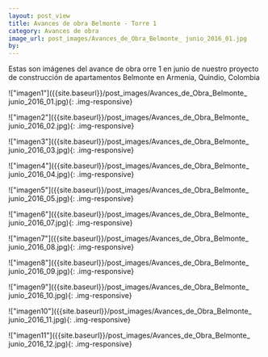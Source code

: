 ```yaml
---
layout: post_view
title: Avances de obra Belmonte - Torre 1
category: Avances de obra
image_url: post_images/Avances_de_Obra_Belmonte_ junio_2016_01.jpg
by:
---
```


Estas son imágenes del avance de obra orre 1 en junio de nuestro proyecto de construcción de apartamentos Belmonte en Armenia, Quindio, Colombia


!["imagen1"]({{site.baseurl}}/post_images/Avances_de_Obra_Belmonte_ junio_2016_01.jpg){: .img-responsive}

!["imagen2"]({{site.baseurl}}/post_images/Avances_de_Obra_Belmonte_ junio_2016_02.jpg){: .img-responsive}

!["imagen3"]({{site.baseurl}}/post_images/Avances_de_Obra_Belmonte_ junio_2016_03.jpg){: .img-responsive}

!["imagen4"]({{site.baseurl}}/post_images/Avances_de_Obra_Belmonte_ junio_2016_04.jpg){: .img-responsive}

!["imagen5"]({{site.baseurl}}/post_images/Avances_de_Obra_Belmonte_ junio_2016_05.jpg){: .img-responsive}

!["imagen6"]({{site.baseurl}}/post_images/Avances_de_Obra_Belmonte_ junio_2016_07.jpg){: .img-responsive}

!["imagen7"]({{site.baseurl}}/post_images/Avances_de_Obra_Belmonte_ junio_2016_08.jpg){: .img-responsive}

!["imagen8"]({{site.baseurl}}/post_images/Avances_de_Obra_Belmonte_ junio_2016_09.jpg){: .img-responsive}

!["imagen9"]({{site.baseurl}}/post_images/Avances_de_Obra_Belmonte_ junio_2016_10.jpg){: .img-responsive}

!["imagen10"]({{site.baseurl}}/post_images/Avances_de_Obra_Belmonte_ junio_2016_11.jpg){: .img-responsive}

!["imagen11"]({{site.baseurl}}/post_images/Avances_de_Obra_Belmonte_ junio_2016_12.jpg){: .img-responsive}


